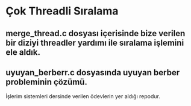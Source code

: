 # Çok Threadli Sıralama 
## merge_thread.c dosyası içerisinde bize verilen bir diziyi threadler yardımı ile sıralama işlemini ele aldık.
## uyuyan_berberr.c dosyasında uyuyan berber probleminin çözümü.
İşlerim sistemleri dersinde verilen ödevlerin yer aldığı repodur.

